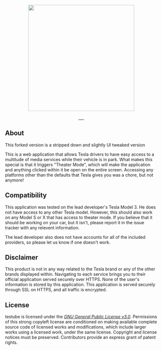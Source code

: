 <p align="center">
    <img src="https://i.imgur.com/QIF1lqQ.png" width="350">
</p>
<p align="center">___</p>

## About
<p>
This forked version is a stripped down and slightly UI tweaked version

This is a web application that allows Tesla drivers to have easy access to a multitude of media services while their vehicle is in park. What makes this special is that it triggers "Theater Mode", which will make the application and anything clicked within it be open on the entire screen. Accessing any platforms other than the defaults that Tesla gives you was a chore, but not anymore!</p>

## Compatibility
<p>This application was tested on the lead developer's Tesla Model 3. He does not have access to any other Tesla model. However, this should also work on any Model S or X that has access to theater mode. If you believe that it should be working on your car, but it isn't, please report it in the issue tracker with any relevent information.</p>
<p>The lead developer also does not have accounts for all of the included providers, so please let us know if one doesn't work.</p>


## Disclaimer
This product is not in any way related to the Tesla brand or any of the other brands displayed within. Navigating to each service brings you to their official application served securely over HTTPS. None of the user's information is stored by this application. This application is served securely through SSL on HTTPS, and all traffic is encrypted.

## License
testube is licensed under the [*GNU General Public License v3.0*](https://choosealicense.com/licenses/lgpl-3.0/). Permissions of this strong copyleft license are conditioned on making available complete source code of licensed works and modifications, which include larger works using a licensed work, under the same license. Copyright and license notices must be preserved. Contributors provide an express grant of patent rights.
